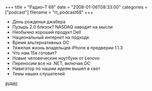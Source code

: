 +++
title = "Радио–Т 68"
date = "2008-01-06T08:33:00"
categories = ["podcast"]
filename = "rt_podcast68"
+++


- День рожденья джабера
- Пузырь 2.0 близок? NASDAQ наводит на мысли
- Необычно хороший продукт Dell
- Национальный интернет на подходе
- Время альтернативных ОС
- Тяжелая жизнь владельцев iPhone в предверии 1.1.3
- Что нам 15е готовит?
- Новые человеческие ноутбуки от Lenovo
- Переносим все на .NET, включая ОС
- Навигатор по нашим идеям вышел в свет
- Темы наших слушателей

[аудио](http://cdn.radio-t.com/rt_podcast68.mp3)
<audio src="http://cdn.radio-t.com/rt_podcast68.mp3" preload="none"></audio>
